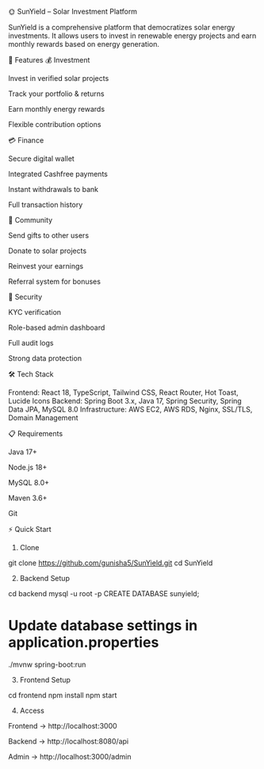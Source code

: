 🌞 SunYield – Solar Investment Platform

SunYield is a comprehensive platform that democratizes solar energy investments.
It allows users to invest in renewable energy projects and earn monthly rewards based on energy generation.

🚀 Features
💰 Investment

Invest in verified solar projects

Track your portfolio & returns

Earn monthly energy rewards

Flexible contribution options

💳 Finance

Secure digital wallet

Integrated Cashfree payments

Instant withdrawals to bank

Full transaction history

🎁 Community

Send gifts to other users

Donate to solar projects

Reinvest your earnings

Referral system for bonuses

🔐 Security

KYC verification

Role-based admin dashboard

Full audit logs

Strong data protection

🛠 Tech Stack

Frontend: React 18, TypeScript, Tailwind CSS, React Router, Hot Toast, Lucide Icons
Backend: Spring Boot 3.x, Java 17, Spring Security, Spring Data JPA, MySQL 8.0
Infrastructure: AWS EC2, AWS RDS, Nginx, SSL/TLS, Domain Management

📋 Requirements

Java 17+

Node.js 18+

MySQL 8.0+

Maven 3.6+

Git

⚡ Quick Start

1. Clone

git clone https://github.com/gunisha5/SunYield.git
cd SunYield


2. Backend Setup

cd backend
mysql -u root -p
CREATE DATABASE sunyield;

# Update database settings in application.properties
./mvnw spring-boot:run


3. Frontend Setup

cd frontend
npm install
npm start


4. Access

Frontend → http://localhost:3000

Backend → http://localhost:8080/api

Admin → http://localhost:3000/admin
